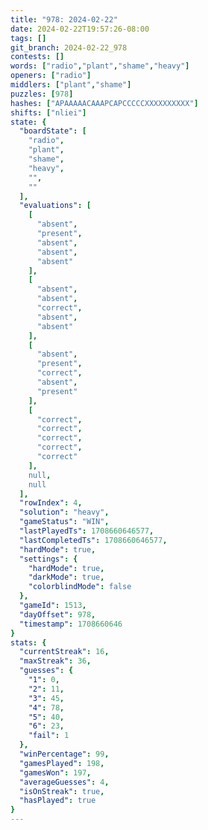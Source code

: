 ```yaml
---
title: "978: 2024-02-22"
date: 2024-02-22T19:57:26-08:00
tags: []
git_branch: 2024-02-22_978
contests: []
words: ["radio","plant","shame","heavy"]
openers: ["radio"]
middlers: ["plant","shame"]
puzzles: [978]
hashes: ["APAAAAACAAAPCAPCCCCCXXXXXXXXXX"]
shifts: ["nliei"]
state: {
  "boardState": [
    "radio",
    "plant",
    "shame",
    "heavy",
    "",
    ""
  ],
  "evaluations": [
    [
      "absent",
      "present",
      "absent",
      "absent",
      "absent"
    ],
    [
      "absent",
      "absent",
      "correct",
      "absent",
      "absent"
    ],
    [
      "absent",
      "present",
      "correct",
      "absent",
      "present"
    ],
    [
      "correct",
      "correct",
      "correct",
      "correct",
      "correct"
    ],
    null,
    null
  ],
  "rowIndex": 4,
  "solution": "heavy",
  "gameStatus": "WIN",
  "lastPlayedTs": 1708660646577,
  "lastCompletedTs": 1708660646577,
  "hardMode": true,
  "settings": {
    "hardMode": true,
    "darkMode": true,
    "colorblindMode": false
  },
  "gameId": 1513,
  "dayOffset": 978,
  "timestamp": 1708660646
}
stats: {
  "currentStreak": 16,
  "maxStreak": 36,
  "guesses": {
    "1": 0,
    "2": 11,
    "3": 45,
    "4": 78,
    "5": 40,
    "6": 23,
    "fail": 1
  },
  "winPercentage": 99,
  "gamesPlayed": 198,
  "gamesWon": 197,
  "averageGuesses": 4,
  "isOnStreak": true,
  "hasPlayed": true
}
---
```

<!-- more -->

